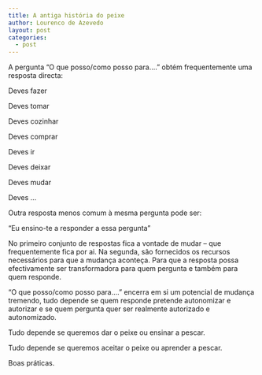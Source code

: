 ```yaml
---
title: A antiga história do peixe
author: Lourenco de Azevedo
layout: post
categories:
  - post
---
```

A pergunta &#8220;O que posso/como posso para&#8230;.&#8221; obtém frequentemente uma resposta directa:

Deves fazer

Deves tomar

Deves cozinhar

Deves comprar

Deves ir

Deves deixar

Deves mudar

Deves &#8230;

Outra resposta menos comum à mesma pergunta pode ser:

&#8220;Eu ensino-te a responder a essa pergunta&#8221;

No primeiro conjunto de respostas fica a vontade de mudar &#8211; que frequentemente fica por ai. Na segunda, são fornecidos os recursos necessários para que a mudança aconteça. Para que a resposta possa efectivamente ser transformadora para quem pergunta e também para quem responde.

&#8220;O que posso/como posso para&#8230;.&#8221; encerra em si um potencial de mudança tremendo, tudo depende se quem responde pretende autonomizar e autorizar e se quem pergunta quer ser realmente autorizado e autonomizado.

Tudo depende se queremos dar o peixe ou ensinar a pescar.

Tudo depende se queremos aceitar o peixe ou aprender a pescar.

Boas práticas.

